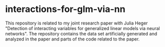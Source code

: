 # interactions-for-glm-via-nn
This repository is related to my joint research paper with Julia Heger "Detection of interacting variables for generalized linear models via neural networks". The repository contains the data set artificially generated and analyzed in the paper and parts of the code related to the paper.
